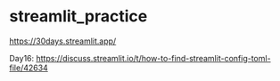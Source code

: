 # streamlit_practice

https://30days.streamlit.app/

Day16: https://discuss.streamlit.io/t/how-to-find-streamlit-config-toml-file/42634

